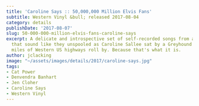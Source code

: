 ```yaml
---
title: 'Caroline Says :: 50,000,000 Million Elvis Fans'
subtitle: Western Vinyl &bull; released 2017-08-04
category: details
publishDate: '2017-08-07'
slug: 50-000-000-million-elvis-fans-caroline-says
excerpt: A delicate and introspective set of self-recorded songs from an Alabama native
  that sound like they unspooled as Caroline Sallee sat by a Greyhound window, watching
  miles of Western US highways roll by. Because that's what it is.
author: jclacking
image: "~/assets/images/details/2017/caroline-says.jpg"
tags:
- Cat Power
- Denvendra Banhart
- Jen Cloher
- Caroline Says
- Western Vinyl
---
```


